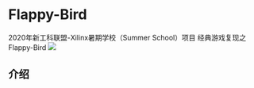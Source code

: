 # Flappy-Bird
2020年新工科联盟-Xilinx暑期学校（Summer School）项目
经典游戏复现之Flappy-Bird
![](C:\Users\Esanan\Desktop)
## 介绍
